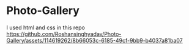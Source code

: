 # Photo-Gallery
I used html and css in this repo
<br>
https://github.com/Roshansinghyadav/Photo-Gallery/assets/114619262/8b66053c-6185-49cf-9bb9-b4037a81ba07
